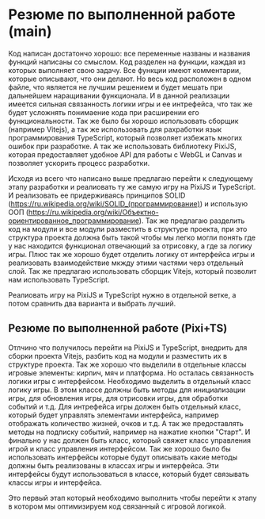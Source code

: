 # Резюме по выполненной работе (main)

Код написан достатончо хорошо: все переменные названы и названия функций
написаны со смыслом. Код разделен на функции, каждая из которых выполняет
свою задачу. Все функции имеют комментарии, которые описывают, что они делают.
Но весь код расположен в одном файле, что является не лучшим решением и будет
мешать при дальнейшем наращивании функционала. И в данной реализации имеется
сильная связанность логики игры и ее интрефейса, что так же будет усложнять
понимаение кода при расширении его функциональности. Так же было бы хорошо
использовать сборщик (например Vitejs), а так же использовать для рахработки
язык программирования TypeScript, который позволяет избежать многих ошибок
при разработке. А так же использовать библиотеку PixiJS, которая предоставляет
удобное API для работы с WebGL и Canvas и позволяет ускорить процесс разработки.

Исходя из всего что написано выше предлагаю перейти к следующему этапу
разработки и реалиовать ту же самую игру на PixiJS и TypeScript. И реализовать
ее придерживаясь принципов SOLID (<https://ru.wikipedia.org/wiki/SOLID_(программирование)>)
и использую ООП (<https://ru.wikipedia.org/wiki/Объектно-ориентированное_программирование>).
Так же предлагаю разделить
код на модули и все модули разместить в структуре проекта, при это структура
проекта должна быть такой чтобы мы легко могли понять где у нас находится
функционал отвечающий за отрисовку, а где за логику игры. Плюс так же хорошо
будет отделить логику от интерфейса игры и реализовать взаимодействие мкжду
этими частями черз отдельный слой. Так же предлагаю использовать сборщик Vitejs,
который позволит нам использовать TypeScript.

Реалиовать игру на PixiJS и TypeScript нужно в отдельной ветке, а потом
сравнить два варианта и выбрать лучший.

## Резюме по выполненной работе (Pixi+TS)

Отлчино что получилось перейти на PixiJS и TypeScript, внедрить для сборки
проекта Vitejs, разбить код на модули и разместить их в структуре проекта.
Так же хорошо что выделили в отдельные классы игровые элементы: кирпич, мяч и
платформа. Но осталась связанность логики игры с интерфейсом. Необходимо выделить
в отдельный класс логику игры. В этом классе должны быть методы для инициализации
игры, для обновления игры, для отрисовки игры, для обработки событий и т.д.
Для интрефейса игры должен быть отдельный класс, который будет управлять
элементами интерфейса, например отображать количество жизней, очков и т.д. А так же
предоставлять методы на подписку событий, например на нажатие кнопки "Старт".
И финально у нас должен быть класс, который свяжет класс управления игрой и класс
управления интерфейсом. Так же хорошо было бы использовать интерфейсы которые
будут описывать какие методы должны быть реализованы в классах игры и интерфейса.
Эти интерфейсы будут использоваться в классе, который будет связывать классы
игры и интерфейса.

Это первый этап который необходимо выполнить чтобы перейти к этапу в котором мы
оптимизируем код связанный с игровой логикой.
